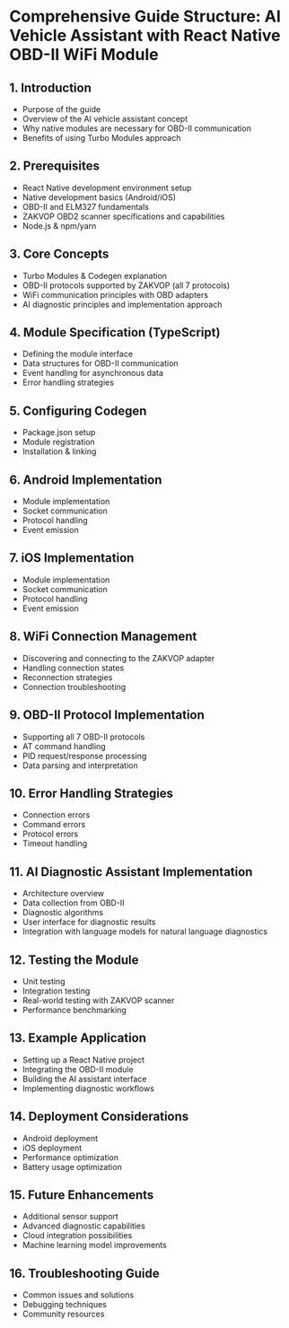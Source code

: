 # Comprehensive Guide Structure: AI Vehicle Assistant with React Native OBD-II WiFi Module

## 1. Introduction
- Purpose of the guide
- Overview of the AI vehicle assistant concept
- Why native modules are necessary for OBD-II communication
- Benefits of using Turbo Modules approach

## 2. Prerequisites
- React Native development environment setup
- Native development basics (Android/iOS)
- OBD-II and ELM327 fundamentals
- ZAKVOP OBD2 scanner specifications and capabilities
- Node.js & npm/yarn

## 3. Core Concepts
- Turbo Modules & Codegen explanation
- OBD-II protocols supported by ZAKVOP (all 7 protocols)
- WiFi communication principles with OBD adapters
- AI diagnostic principles and implementation approach

## 4. Module Specification (TypeScript)
- Defining the module interface
- Data structures for OBD-II communication
- Event handling for asynchronous data
- Error handling strategies

## 5. Configuring Codegen
- Package.json setup
- Module registration
- Installation & linking

## 6. Android Implementation
- Module implementation
- Socket communication
- Protocol handling
- Event emission

## 7. iOS Implementation
- Module implementation
- Socket communication
- Protocol handling
- Event emission

## 8. WiFi Connection Management
- Discovering and connecting to the ZAKVOP adapter
- Handling connection states
- Reconnection strategies
- Connection troubleshooting

## 9. OBD-II Protocol Implementation
- Supporting all 7 OBD-II protocols
- AT command handling
- PID request/response processing
- Data parsing and interpretation

## 10. Error Handling Strategies
- Connection errors
- Command errors
- Protocol errors
- Timeout handling

## 11. AI Diagnostic Assistant Implementation
- Architecture overview
- Data collection from OBD-II
- Diagnostic algorithms
- User interface for diagnostic results
- Integration with language models for natural language diagnostics

## 12. Testing the Module
- Unit testing
- Integration testing
- Real-world testing with ZAKVOP scanner
- Performance benchmarking

## 13. Example Application
- Setting up a React Native project
- Integrating the OBD-II module
- Building the AI assistant interface
- Implementing diagnostic workflows

## 14. Deployment Considerations
- Android deployment
- iOS deployment
- Performance optimization
- Battery usage optimization

## 15. Future Enhancements
- Additional sensor support
- Advanced diagnostic capabilities
- Cloud integration possibilities
- Machine learning model improvements

## 16. Troubleshooting Guide
- Common issues and solutions
- Debugging techniques
- Community resources
